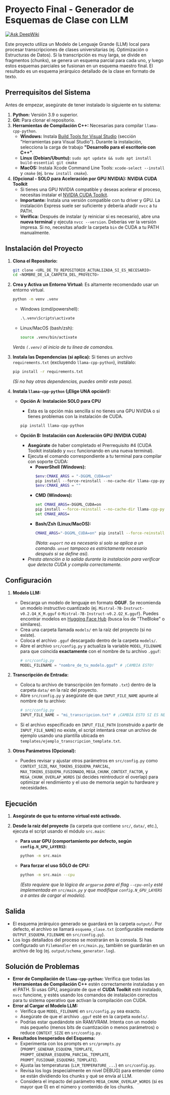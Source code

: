 # Proyecto Final - Generador de Esquemas de Clase con LLM

[![Ask DeepWiki](https://deepwiki.com/badge.svg)](https://deepwiki.com/FernandoMVG/proyecto_final)

Este proyecto utiliza un Modelo de Lenguaje Grande (LLM) local para procesar transcripciones de clases universitarias (ej. Optimización o Estructuras de Datos). Si la transcripción es muy larga, se divide en fragmentos (chunks), se genera un esquema parcial para cada uno, y luego estos esquemas parciales se fusionan en un esquema maestro final. El resultado es un esquema jerárquico detallado de la clase en formato de texto.

## Prerrequisitos del Sistema

Antes de empezar, asegúrate de tener instalado lo siguiente en tu sistema:

1.  **Python:** Versión 3.9 o superior.
2.  **Git:** Para clonar el repositorio.
3.  **Herramientas de Compilación C++:** Necesarias para compilar `llama-cpp-python`.
    *   **Windows:** Instala [Build Tools for Visual Studio](https://visualstudio.microsoft.com/es/downloads/) (sección "Herramientas para Visual Studio"). Durante la instalación, selecciona la carga de trabajo **"Desarrollo para el escritorio con C++"**.
    *   **Linux (Debian/Ubuntu):** `sudo apt update && sudo apt install build-essential git cmake`
    *   **MacOS:** Instala Xcode Command Line Tools: `xcode-select --install` y `cmake` (ej. `brew install cmake`).
4.  **(Opcional - SOLO para Aceleración por GPU NVIDIA): NVIDIA CUDA Toolkit**
    *   Si tienes una GPU NVIDIA compatible y deseas acelerar el proceso, necesitas instalar el [NVIDIA CUDA Toolkit](https://developer.nvidia.com/cuda-downloads).
    *   **Importante:** Instala una versión compatible con tu driver y GPU. La instalación Express suele ser suficiente y debería añadir `nvcc` a tu PATH.
    *   **Verifica:** Después de instalar (y reiniciar si es necesario), abre una **nueva terminal** y ejecuta `nvcc --version`. Deberías ver la versión impresa. Si no, necesitas añadir la carpeta `bin` de CUDA a tu PATH manualmente.

## Instalación del Proyecto

1.  **Clona el Repositorio:**
    ```bash
    git clone <URL_DE_TU_REPOSITORIO_ACTUALIZADA_SI_ES_NECESARIO>
    cd <NOMBRE_DE_LA_CARPETA_DEL_PROYECTO>
    ```

2.  **Crea y Activa un Entorno Virtual:**
    Es altamente recomendado usar un entorno virtual.
    ```bash
    python -m venv .venv
    ```
    *   Windows (cmd/powershell):
        ```cmd
        .\.venv\Scripts\activate
        ```
    *   Linux/MacOS (bash/zsh):
        ```bash
        source .venv/bin/activate
        ```
    *Verás `(.venv)` al inicio de tu línea de comandos.*

3.  **Instala las Dependencias (si aplica):**
    Si tienes un archivo `requirements.txt` (excluyendo `llama-cpp-python`), instálalo:
    ```bash
    pip install -r requirements.txt
    ```
    *(Si no hay otras dependencias, puedes omitir este paso).*

4.  **Instala `llama-cpp-python` (¡Elige UNA opción!):**

    *   **Opción A: Instalación SOLO para CPU**
        *   Esta es la opción más sencilla si no tienes una GPU NVIDIA o si tienes problemas con la instalación de CUDA.
        ```bash
        pip install llama-cpp-python
        ```

    *   **Opción B: Instalación con Aceleración GPU (NVIDIA CUDA)**
        *   **Asegúrate** de haber completado el Prerrequisito #4 (CUDA Toolkit instalado y `nvcc` funcionando en una nueva terminal).
        *   Ejecuta el comando correspondiente a tu terminal para compilar con soporte CUDA:
            *   **PowerShell (Windows):**
                ```powershell
                $env:CMAKE_ARGS = "-DGGML_CUDA=on"
                pip install --force-reinstall --no-cache-dir llama-cpp-python
                $env:CMAKE_ARGS = ""
                ```
            *   **CMD (Windows):**
                ```cmd
                set CMAKE_ARGS=-DGGML_CUDA=on
                pip install --force-reinstall --no-cache-dir llama-cpp-python
                set CMAKE_ARGS=
                ```
            *   **Bash/Zsh (Linux/MacOS):**
                ```bash
                CMAKE_ARGS="-DGGML_CUDA=on" pip install --force-reinstall --no-cache-dir llama-cpp-python
                ```
                *(Nota: `export` no es necesario si solo se aplica a un comando. `unset` tampoco es estrictamente necesario después si se define así).*
        *   *Presta atención a la salida durante la instalación para verificar que detecta CUDA y compila correctamente.*

## Configuración

1.  **Modelo LLM:**
    *   Descarga un modelo de lenguaje en formato **GGUF**. Se recomienda un modelo instructivo cuantizado (ej. `Mistral-7B-Instruct-v0.2.Q4_K_M.gguf` o `Mistral-7B-Instruct-v0.2.Q2_K.gguf`). Puedes encontrar modelos en [Hugging Face Hub](https://huggingface.co/) (busca los de "TheBloke" o similares).
    *   Crea una carpeta llamada `models/` en la raíz del proyecto (si no existe).
    *   Coloca el archivo `.gguf` descargado dentro de la carpeta `models/`.
    *   Abre el archivo `src/config.py` y actualiza la variable `MODEL_FILENAME` para que coincida **exactamente** con el nombre de tu archivo `.gguf`:
        ```python
        # src/config.py
        MODEL_FILENAME = "nombre_de_tu_modelo.gguf" # ¡CAMBIA ESTO!
        ```

2.  **Transcripción de Entrada:**
    *   Coloca tu archivo de transcripción (en formato `.txt`) dentro de la carpeta `data/` en la raíz del proyecto.
    *   Abre `src/config.py` y asegúrate de que `INPUT_FILE_NAME` apunte al nombre de tu archivo:
        ```python
        # src/config.py
        INPUT_FILE_NAME = "mi_transcripcion.txt" # ¡CAMBIA ESTO SI ES NECESARIO!
        ```
    *   Si el archivo especificado en `INPUT_FILE_PATH` (construido a partir de `INPUT_FILE_NAME`) no existe, el script intentará crear un archivo de ejemplo usando una plantilla ubicada en `templates/ejemplo_transcripcion_template.txt`.

3.  **Otros Parámetros (Opcional):**
    *   Puedes revisar y ajustar otros parámetros en `src/config.py` como `CONTEXT_SIZE`, `MAX_TOKENS_ESQUEMA_PARCIAL`, `MAX_TOKENS_ESQUEMA_FUSIONADO`, `MEGA_CHUNK_CONTEXT_FACTOR`, y `MEGA_CHUNK_OVERLAP_WORDS` (si decides reintroducir el overlap) para optimizar el rendimiento y el uso de memoria según tu hardware y necesidades.

## Ejecución

1.  **Asegúrate de que tu entorno virtual esté activado.**
2.  **Desde la raíz del proyecto** (la carpeta que contiene `src/`, `data/`, etc.), ejecuta el script usando el módulo `src.main`:

    *   **Para usar GPU (comportamiento por defecto, según `config.N_GPU_LAYERS`):**
        ```bash
        python -m src.main
        ```
    *   **Para forzar el uso SÓLO de CPU:**
        ```bash
        python -m src.main --cpu
        ```
        *(Esto requiere que la lógica de `argparse` para el flag `--cpu-only` esté implementada en `src/main.py` y que modifique `config.N_GPU_LAYERS` a `0` antes de cargar el modelo).*

## Salida

*   El esquema jerárquico generado se guardará en la carpeta `output/`. Por defecto, el archivo se llamará `esquema_clase.txt` (configurable mediante `OUTPUT_ESQUEMA_FILENAME` en `src/config.py`).
*   Los logs detallados del proceso se mostrarán en la consola. Si has configurado un `FileHandler` en `src/main.py`, también se guardarán en un archivo de log (ej. `output/schema_generator.log`).

## Solución de Problemas

*   **Error de Compilación de `llama-cpp-python`:** Verifica que todas las **Herramientas de Compilación C++** estén correctamente instaladas y en el PATH. Si usas GPU, asegúrate de que el **CUDA Toolkit** esté instalado, `nvcc` funcione, y estés usando los comandos de instalación correctos para tu sistema operativo que activan la compilación con CUDA.
*   **Error al Cargar el Modelo LLM:**
    *   Verifica que `MODEL_FILENAME` en `src/config.py` sea exacto.
    *   Asegúrate de que el archivo `.gguf` esté en la carpeta `models/`.
    *   Podrías estar quedándote sin RAM/VRAM. Intenta con un modelo más pequeño (menos bits de cuantización o menos parámetros) o reduce `CONTEXT_SIZE` en `src/config.py`.
*   **Resultados Inesperados del Esquema:**
    *   Experimenta con los prompts en `src/prompts.py` (`PROMPT_GENERAR_ESQUEMA_TEMPLATE`, `PROMPT_GENERAR_ESQUEMA_PARCIAL_TEMPLATE`, `PROMPT_FUSIONAR_ESQUEMAS_TEMPLATE`).
    *   Ajusta las temperaturas (`LLM_TEMPERATURE_...`) en `src/config.py`.
    *   Revisa los logs (especialmente en nivel DEBUG) para entender cómo se están dividiendo los chunks y qué se envía al LLM.
    *   Considera el impacto del parámetro `MEGA_CHUNK_OVERLAP_WORDS` (si es mayor que 0) en el número y contenido de los chunks.

